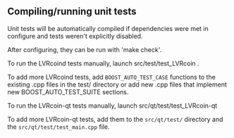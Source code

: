 Compiling/running unit tests
------------------------------------

Unit tests will be automatically compiled if dependencies were met in configure
and tests weren't explicitly disabled.

After configuring, they can be run with 'make check'.

To run the LVRcoind tests manually, launch src/test/test_LVRcoin .

To add more LVRcoind tests, add `BOOST_AUTO_TEST_CASE` functions to the existing
.cpp files in the test/ directory or add new .cpp files that
implement new BOOST_AUTO_TEST_SUITE sections.

To run the LVRcoin-qt tests manually, launch src/qt/test/test_LVRcoin-qt

To add more LVRcoin-qt tests, add them to the `src/qt/test/` directory and
the `src/qt/test/test_main.cpp` file.
